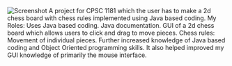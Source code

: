 
![Screenshot](https://github.com/achohan01/Summary/blob/master/Chess%20Program.bmp)
A project for CPSC 1181 which the user has to make a 2d chess board with chess rules implemented using Java based coding.
My Roles:
Uses Java based coding.
Java documentation.
GUI of a 2d chess board which allows users to click and drag to move pieces.
Chess rules: Movement of individual pieces.
Further increased knowledge of Java based coding and Object Oriented programming skills. It also helped improved my GUI knowledge of primarily the mouse interface.
